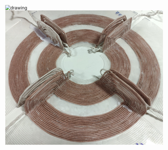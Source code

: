 <img src="primer.jpg" alt="drawing" width="500"/> <img src="sec_crop.jpg" alt="drawing" width="500"/>
